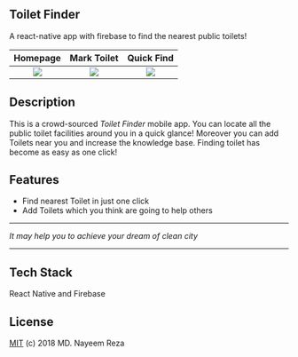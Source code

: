 ## Toilet Finder

 
A react-native app with firebase to find the nearest public toilets!


Homepage             |	Mark Toilet		   |	Quick Find             
:-------------------------:|:-------------------------:|:-------------------------:
![](https://github.com/uraniumreza/ToiletFinder/blob/master/Screenshots/Home.png)  |  ![](https://github.com/uraniumreza/ToiletFinder/blob/master/Screenshots/Mark%20Toilet.png) | ![](https://github.com/uraniumreza/ToiletFinder/blob/master/Screenshots/Quick%20Find.png) 



## Description

This is a crowd-sourced *Toilet Finder* mobile app. You can locate all the public toilet facilities around you in a quick glance! Moreover you can add Toilets near you and increase the knowledge base. Finding toilet has become as easy as one click!

## Features

 - Find nearest Toilet in just one click
 - Add Toilets which you think are going to help others

----------

*It may help you to achieve your dream of clean city*

----------

## Tech Stack

 React Native and Firebase

## License

[MIT](https://opensource.org/licenses/MIT) (c) 2018 MD. Nayeem Reza
